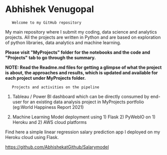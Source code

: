 # Abhishek Venugopal

       Welcome to my GitHub repository
       
My main repository where I submit my coding, data science and analytics projects. All the projects are written in Python and are based on exploration of python libraries, data analytics and machine learning. 

 **Please visit "MyProjects" folder for the notebooks and the code  and "Projects" tab to go through the summary.**
 
 
 **NOTE: Read the Readme.md files for getting a glimpse of what the project is about, the approaches and results, which is updated and available for each project under MyProjects folder.**
 
       Projects and activities on the pipeline
       
  1. Tableau / Power BI dashboard which can be directly consumed by end-user for an existing data analysis project in MyProjects portfolio (eg:World Happiness Report 2021)
  
  2. Machine Learning Model deployment using 1) Flask 2) PyWebIO on 1) Heroku and 2) AWS cloud platforms
  
  Find here a simple linear regression salary prediction app I deployed on my Heroku cloud using Flask.
  
  
   https://github.com/AbhishekatGithub/Salarymodel
